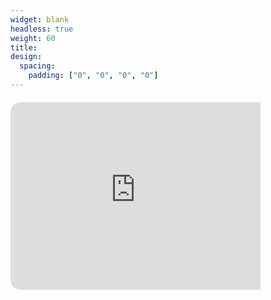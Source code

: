 ```yaml
---
widget: blank
headless: true
weight: 60 
title: 
design:
  spacing:
    padding: ["0", "0", "0", "0"]
---
```


<div style="border-radius:16px; overflow:hidden; margin-top: 20px;">
 <iframe src="https://www.google.com/maps/embed?pb=!1m18!1m12!1m3!1d3234.079611835235!2d127.13184297699142!3d35.8470513725341!2m3!1f0!2f0!3f0!3m2!1i1024!2i768!4f13.1!3m3!1m2!1s0x35702330fa358b0f%3A0x27af04f87d1e88f2!2z7KCE67aB64yA7ZWZ6rWQIOqzteqzvOuMgO2VmTbtmLjqtIA!5e0!3m2!1sko!2skr!4v1760879158980!5m2!1sko!2skr" width="400" height="300" style="border:0;" allowfullscreen="" loading="lazy" referrerpolicy="no-referrer-when-downgrade"></iframe>
</div>